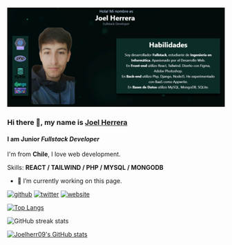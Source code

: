 ![I am Junior *Fullstack Developer*](https://github.com/Joelherr09/Joelherr09/blob/main/SSPortafolio.png)
### Hi there 👋, my name is <a  href="https://joelherr.netlify.app/">Joel Herrera<a/>
#### I am Junior *Fullstack Developer*


I'm from **Chile**, I love web development.

Skills: **REACT / TAILWIND / PHP / MYSQL / MONGODB**

- 🔭 I’m currently working on this page. 


[<img src='https://cdn.jsdelivr.net/npm/simple-icons@3.0.1/icons/github.svg' alt='github' height='40'>](https://github.com/Joelherr09)  [<img src='https://cdn.jsdelivr.net/npm/simple-icons@3.0.1/icons/twitter.svg' alt='twitter' height='40'>](https://twitter.com/Joelherr09)  [<img src='https://cdn.jsdelivr.net/npm/simple-icons@3.0.1/icons/icloud.svg' alt='website' height='40'>](https://joelherr.netlify.app/)  

[![Top Langs](https://github-readme-stats.vercel.app/api/top-langs/?username=Joelherr09)](https://github.com/anuraghazra/github-readme-stats)

![GitHub streak stats](https://streak-stats.demolab.com/?user=Joelherr09)  





[![Joelherr09's GitHub stats](https://github-readme-stats.vercel.app/api?username=Joelherr09)](https://github.com/Joelherr09/github-readme-stats)
<!--
**Joelherr09/Joelherr09** is a ✨ _special_ ✨ repository because its `README.md` (this file) appears on your GitHub profile.

Here are some ideas to get you started:

- 🔭 I’m currently working on ...
- 🌱 I’m currently learning ...
- 👯 I’m looking to collaborate on ...
- 🤔 I’m looking for help with ...
- 💬 Ask me about ...
- 📫 How to reach me: ...
- 😄 Pronouns: ...
- ⚡ Fun fact: ...
-->
